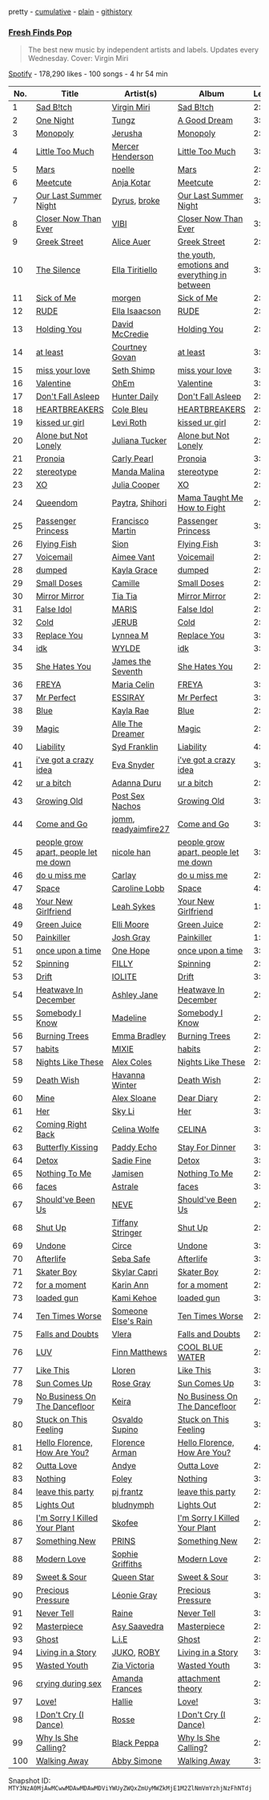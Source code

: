 pretty - [cumulative](/playlists/cumulative/37i9dQZF1DX3u9TSHqpdJC.md) - [plain](/playlists/plain/37i9dQZF1DX3u9TSHqpdJC) - [githistory](https://github.githistory.xyz/mackorone/spotify-playlist-archive/blob/main/playlists/plain/37i9dQZF1DX3u9TSHqpdJC)

### [Fresh Finds Pop](https://open.spotify.com/playlist/37i9dQZF1DX3u9TSHqpdJC)

> The best new music by independent artists and labels\. Updates every Wednesday\. Cover: Virgin Miri

[Spotify](https://open.spotify.com/user/spotify) - 178,290 likes - 100 songs - 4 hr 54 min

| No. | Title | Artist(s) | Album | Length |
|---|---|---|---|---|
| 1 | [Sad B!tch](https://open.spotify.com/track/45Zeyz2qdAU4QzUxesHGaZ) | [Virgin Miri](https://open.spotify.com/artist/4b9493bfuOM9WoRZU6X3Sm) | [Sad B!tch](https://open.spotify.com/album/1Q2Z08U9aQ2VRjzcLnvlUL) | 2:24 |
| 2 | [One Night](https://open.spotify.com/track/0cLyNZklTnzV2NFJyjf93Q) | [Tungz](https://open.spotify.com/artist/2U8Spt8w0ylEP8NA9CkUh7) | [A Good Dream](https://open.spotify.com/album/1T3H6rBDVaho3ue7Tyf2VQ) | 3:18 |
| 3 | [Monopoly](https://open.spotify.com/track/4Z3aYqwKojUFJwLWQVli3G) | [Jerusha](https://open.spotify.com/artist/3SyWnrT7mZVolH1d1CKZVb) | [Monopoly](https://open.spotify.com/album/3G0CoJzuDaQPkSPBADN2ug) | 2:59 |
| 4 | [Little Too Much](https://open.spotify.com/track/63YBni4oUdniIMHqce6IAN) | [Mercer Henderson](https://open.spotify.com/artist/1CaCR4aY8KkwBTIVgAsl2L) | [Little Too Much](https://open.spotify.com/album/4JVBQwcQeZJuOBPsMJ21Qd) | 3:04 |
| 5 | [Mars](https://open.spotify.com/track/7Km5QlfgnM75S04D1YgQRE) | [noelle](https://open.spotify.com/artist/0UBB7UD8Lvt7UesGnXDRpy) | [Mars](https://open.spotify.com/album/3SRUBIc8AS3JX5tE8ePPvv) | 2:43 |
| 6 | [Meetcute](https://open.spotify.com/track/5jOAu1XahLlUflW88NzQiS) | [Anja Kotar](https://open.spotify.com/artist/5a71BOwXAojkstqJFlg7GT) | [Meetcute](https://open.spotify.com/album/3nzs1CK0Mnd7tTsah5plUK) | 2:47 |
| 7 | [Our Last Summer Night](https://open.spotify.com/track/2ZRUdmFclsPm9nfbtJxiGe) | [Dyrus](https://open.spotify.com/artist/0hkkivBZZdNkmi4rQkAOVI), [broke](https://open.spotify.com/artist/79sjpbumf3CjvJJI2Jsb2b) | [Our Last Summer Night](https://open.spotify.com/album/1QkxnJ59pigjzuDiwxFPJZ) | 3:12 |
| 8 | [Closer Now Than Ever](https://open.spotify.com/track/7CHa4sJstTxdzQaipvVz1R) | [VIBI](https://open.spotify.com/artist/5WXBhs4qvg2LSdklOaZCAl) | [Closer Now Than Ever](https://open.spotify.com/album/5VjdTTB5sEAJZzooEFa9RF) | 3:48 |
| 9 | [Greek Street](https://open.spotify.com/track/3FOMG322NEExR04jEubVTW) | [Alice Auer](https://open.spotify.com/artist/2H6HNBemqWxtIGPDoCptI8) | [Greek Street](https://open.spotify.com/album/4LBia6KZZJg2K4qlJyYC22) | 2:42 |
| 10 | [The Silence](https://open.spotify.com/track/1UTjHykpF9EJgohsG166DA) | [Ella Tiritiello](https://open.spotify.com/artist/2Dpj2Fts5HbgdsjZ12khbp) | [the youth, emotions and everything in between](https://open.spotify.com/album/70BYQzegpiHBmtdxOkXbpY) | 3:57 |
| 11 | [Sick of Me](https://open.spotify.com/track/3ehJ1kKAP9LhGEj8wG5nJ2) | [morgen](https://open.spotify.com/artist/6jadsn0j1QjrlJTMiaUJYF) | [Sick of Me](https://open.spotify.com/album/5af5mMb9yceMDcLXJWF6pZ) | 2:52 |
| 12 | [RUDE](https://open.spotify.com/track/2PXHdc5d8Uuckc2e9hhBEV) | [Ella Isaacson](https://open.spotify.com/artist/69DKP6GuG0YiUc5K7tJ4an) | [RUDE](https://open.spotify.com/album/05iSGiCNkYxLUThUK2C4Ob) | 2:24 |
| 13 | [Holding You](https://open.spotify.com/track/4usJx7T935Bw61ALK915Xe) | [David McCredie](https://open.spotify.com/artist/6xjud8c4TNMuSPwjXvBrfY) | [Holding You](https://open.spotify.com/album/7u0hcPOpSjU77LF7xDC3pH) | 2:51 |
| 14 | [at least](https://open.spotify.com/track/6gUpLroyTAvBo7mydrBst2) | [Courtney Govan](https://open.spotify.com/artist/2kG6IPsHwVJ1fR3txhSpKq) | [at least](https://open.spotify.com/album/5mc1AHvmsU4phYEcHJzRML) | 3:00 |
| 15 | [miss your love](https://open.spotify.com/track/6SVIWx2m4xcjthjdvHmWKq) | [Seth Shimp](https://open.spotify.com/artist/1qSoOP26OCFukNCjRzzsMf) | [miss your love](https://open.spotify.com/album/0slqTSKwMWgnyY4V7MGV9Y) | 3:17 |
| 16 | [Valentine](https://open.spotify.com/track/5O1mCTeOXQV56I9wwqtRNk) | [OhEm](https://open.spotify.com/artist/5a9tuA9hAvmwXEjk9t6x0U) | [Valentine](https://open.spotify.com/album/5qfAr8JVQgsjrktvZIPt52) | 3:31 |
| 17 | [Don't Fall Asleep](https://open.spotify.com/track/0LG3BTLhWOMZRPLw8RqkpO) | [Hunter Daily](https://open.spotify.com/artist/5t5Fbw7cQgZyJnyJhmanlW) | [Don't Fall Asleep](https://open.spotify.com/album/2fYWahtcfOlufTM7wvgQF4) | 2:57 |
| 18 | [HEARTBREAKERS](https://open.spotify.com/track/3gpGlANnqGIEHRw801QMx9) | [Cole Bleu](https://open.spotify.com/artist/1AnTOrEmKXxMwrBMEQnq3S) | [HEARTBREAKERS](https://open.spotify.com/album/3nSVrFLNu3B55okfv886bB) | 2:26 |
| 19 | [kissed ur girl](https://open.spotify.com/track/78ghPIsy6FUe4hO432tB4V) | [Levi Roth](https://open.spotify.com/artist/0R7omgL1ElY4LSfzWj8dAA) | [kissed ur girl](https://open.spotify.com/album/0sxN40YWX1SfVxIG2vecYu) | 2:46 |
| 20 | [Alone but Not Lonely](https://open.spotify.com/track/3kIQ4K4nTmVPszSkRCzk3I) | [Juliana Tucker](https://open.spotify.com/artist/6gNRPF81OO9dYxi7r22JGZ) | [Alone but Not Lonely](https://open.spotify.com/album/0Y0iKYPR9V7eT5iQDQCCix) | 2:35 |
| 21 | [Pronoia](https://open.spotify.com/track/5d1gArgMK3Ml5shnqj9A8g) | [Carly Pearl](https://open.spotify.com/artist/3tp2PruET9DsrEfnovsJXn) | [Pronoia](https://open.spotify.com/album/7KKtm0PHgEFXZU3p0gXolC) | 3:21 |
| 22 | [stereotype](https://open.spotify.com/track/77Oc17xufpbgoNlq2zAyvM) | [Manda Malina](https://open.spotify.com/artist/4qjfNTFY3hqd68NDa5AGwx) | [stereotype](https://open.spotify.com/album/1qdK0rMQ0zWMGJYF74vUJl) | 2:15 |
| 23 | [XO](https://open.spotify.com/track/4CEbsu19rgjBzCbrPgT3m9) | [Julia Cooper](https://open.spotify.com/artist/32phMmuGI8TzzqWpR1q576) | [XO](https://open.spotify.com/album/7h9pYM1AlSTCWAsVvr5mG7) | 2:23 |
| 24 | [Queendom](https://open.spotify.com/track/1F6m6MaDuHTep6S6yaLgTy) | [Paytra](https://open.spotify.com/artist/2OG7pww56UaYyXIf6Agpeg), [Shihori](https://open.spotify.com/artist/07vlETVQJk1RgSF2YCsrhr) | [Mama Taught Me How to Fight](https://open.spotify.com/album/1a3piBdLculPquLYqRbbRH) | 2:40 |
| 25 | [Passenger Princess](https://open.spotify.com/track/1ggeREUEQo2Qt5prF16UsX) | [Francisco Martin](https://open.spotify.com/artist/1L0Ma0IvvAlshDIUBxoOGE) | [Passenger Princess](https://open.spotify.com/album/6ne7dAGLG9hhZ79JvCo21M) | 3:36 |
| 26 | [Flying Fish](https://open.spotify.com/track/5DGHfcMOCzfxiJnhybJHov) | [Sion](https://open.spotify.com/artist/2dEBKqLtvdFTnPcwpWEw0r) | [Flying Fish](https://open.spotify.com/album/2Q5XpQhGIyRB5TUHTqkWQl) | 3:01 |
| 27 | [Voicemail](https://open.spotify.com/track/6gXLalUbAoAFF3sOeiagnO) | [Aimee Vant](https://open.spotify.com/artist/4j2LiaymZa7V1F8sfSC4TO) | [Voicemail](https://open.spotify.com/album/3tTuB92rRrY5ry32afRIjE) | 2:18 |
| 28 | [dumped](https://open.spotify.com/track/1GLTKz1d14nf3XlT2tLpVC) | [Kayla Grace](https://open.spotify.com/artist/12dfSc1rVtEea2qMe38v3T) | [dumped](https://open.spotify.com/album/1bcuBWVW48T7OdLpTqIVyg) | 2:45 |
| 29 | [Small Doses](https://open.spotify.com/track/3U1zgAed3FGsfb4bE2GOtn) | [Camille](https://open.spotify.com/artist/2X1AUAAyXLbTxQGfnvsNL6) | [Small Doses](https://open.spotify.com/album/32dtZ5mPoCxJZRaSBmihPU) | 2:48 |
| 30 | [Mirror Mirror](https://open.spotify.com/track/5DDefrqMcP44o6NKv5zKrq) | [Tia Tia](https://open.spotify.com/artist/6fbIkBK4DW2IPnlKk9MLWS) | [Mirror Mirror](https://open.spotify.com/album/54H1ACeUVXCP6JGvjtoJCq) | 2:06 |
| 31 | [False Idol](https://open.spotify.com/track/2ZtCpgZrWRZOZv9hpym5YU) | [MARIS](https://open.spotify.com/artist/4s4sHVaj6CRcClZ7SFSKzE) | [False Idol](https://open.spotify.com/album/1imUbzypSmVJn0nTJSEI6V) | 2:27 |
| 32 | [Cold](https://open.spotify.com/track/4lVBd8J6mLr1hIv94wRcQh) | [JERUB](https://open.spotify.com/artist/2eG0Kf7mNIbn0SMiA2LjBd) | [Cold](https://open.spotify.com/album/0pOFywX4DhOOAJ2828tUpc) | 2:46 |
| 33 | [Replace You](https://open.spotify.com/track/4KtVL332elRhpZoctkarI3) | [Lynnea M](https://open.spotify.com/artist/7J7EDOozhFLfRmCI0H8Ubm) | [Replace You](https://open.spotify.com/album/6TUvBFwQuHPp7ks7fIHgBE) | 3:20 |
| 34 | [idk](https://open.spotify.com/track/3j4Jb7vshXhRL5DIZnVB77) | [WYLDE](https://open.spotify.com/artist/4M808tluYcN5j0aV5jp4ep) | [idk](https://open.spotify.com/album/5b1mEBCfxNDkTqhqmodPZn) | 3:04 |
| 35 | [She Hates You](https://open.spotify.com/track/7d42CcosMaW3jMLSi3leXw) | [James the Seventh](https://open.spotify.com/artist/5faD9JxapMgSQjrFSZ2kSS) | [She Hates You](https://open.spotify.com/album/7wY9T8z9YHlNRLWqG1OBzh) | 2:30 |
| 36 | [FREYA](https://open.spotify.com/track/1rDwsfTxO3BvGPmpNeVVbB) | [Maria Celin](https://open.spotify.com/artist/5cNJTVpvfQKB5oJRtsWbsd) | [FREYA](https://open.spotify.com/album/2RCQJRLAfWiF9kMXplBB5T) | 3:03 |
| 37 | [Mr Perfect](https://open.spotify.com/track/5VFrucjpxXgnEbeAl8MMic) | [ESSIRAY](https://open.spotify.com/artist/0N6VYBSkR7fV8OsAsm3uk9) | [Mr Perfect](https://open.spotify.com/album/5JighKE97Gk5orYruf8NWJ) | 3:07 |
| 38 | [Blue](https://open.spotify.com/track/2YSpZDK4tYNy9AS3rKDTZl) | [Kayla Rae](https://open.spotify.com/artist/0cz0uZX8a30POuEC2hDL9j) | [Blue](https://open.spotify.com/album/25WCGOw4Nj1YJsznFj9JgO) | 2:46 |
| 39 | [Magic](https://open.spotify.com/track/4CS6cjP012KQix4lLt34UU) | [Alle The Dreamer](https://open.spotify.com/artist/34dP7aH5DomlGUPArhkh0B) | [Magic](https://open.spotify.com/album/3VMvtZ7KtacNcSNVexaixG) | 2:48 |
| 40 | [Liability](https://open.spotify.com/track/0xx9SsVOjvYD31g5quYWdN) | [Syd Franklin](https://open.spotify.com/artist/0FVBV0tOAo6AWz8ecbKjY7) | [Liability](https://open.spotify.com/album/3zFIcNN4VJ4W4UzWiaqxpV) | 4:31 |
| 41 | [i've got a crazy idea](https://open.spotify.com/track/6lFNHNVCRrQxbkE4V3I6xh) | [Eva Snyder](https://open.spotify.com/artist/6qwzV9a2lGZLfTmXXhkP4l) | [i've got a crazy idea](https://open.spotify.com/album/6xUQI83LRIORArNV3GXJ00) | 3:06 |
| 42 | [ur a bitch](https://open.spotify.com/track/0rIyGzKYFeYGUKrQUnZwR5) | [Adanna Duru](https://open.spotify.com/artist/3Ov1o1t4WuiZfVcU7rXG90) | [ur a bitch](https://open.spotify.com/album/6NKD7pZV97cesnUVyMToGO) | 2:30 |
| 43 | [Growing Old](https://open.spotify.com/track/1uaB49Ix3l0HrNDeon3HCf) | [Post Sex Nachos](https://open.spotify.com/artist/3BRSFkEbxBXsZASWPOMOuP) | [Growing Old](https://open.spotify.com/album/4rKjhGkPwwlajmT61cMSgc) | 3:41 |
| 44 | [Come and Go](https://open.spotify.com/track/6IM6my88zQCsfcibBqKl2L) | [jomm](https://open.spotify.com/artist/2izgD6xMmNboivbb1A6PHE), [readyaimfire27](https://open.spotify.com/artist/2Y65mGq91IEC2tfXNotVQ2) | [Come and Go](https://open.spotify.com/album/6CqcFtiApJGEc8KEZSC0TZ) | 3:23 |
| 45 | [people grow apart, people let me down](https://open.spotify.com/track/3wYXq5vKK4fhG15V6rklbS) | [nicole han](https://open.spotify.com/artist/3BCI0hT1HB17RXz58Q3u7C) | [people grow apart, people let me down](https://open.spotify.com/album/7wKFa6pRf1IHLZOVADIqua) | 3:09 |
| 46 | [do u miss me](https://open.spotify.com/track/5fWFKbJjf2RDuTEomNEGJJ) | [Carlay](https://open.spotify.com/artist/0H4AXwU7TtmiM1nhGiIJMZ) | [do u miss me](https://open.spotify.com/album/0Bz2LQh3ycFTI1Q41HR5vK) | 2:15 |
| 47 | [Space](https://open.spotify.com/track/0gZhb7dvu3xMvPQyF2AUoc) | [Caroline Lobb](https://open.spotify.com/artist/1pfxi1NJbyyu5H6qvuws5B) | [Space](https://open.spotify.com/album/6miksY7BC5soZNpPs3nVXM) | 4:12 |
| 48 | [Your New Girlfriend](https://open.spotify.com/track/11PtLWTILZ7htNJd6hwSI2) | [Leah Sykes](https://open.spotify.com/artist/3OYYN1sVAjeYS6sRlCH19H) | [Your New Girlfriend](https://open.spotify.com/album/3S09y6fXnzBY52CsFv1OVT) | 1:58 |
| 49 | [Green Juice](https://open.spotify.com/track/3St2cIjYXcjA85zyAR0uY5) | [Elli Moore](https://open.spotify.com/artist/5qtgvemHd1Dl0WsgfpQIir) | [Green Juice](https://open.spotify.com/album/2nCHorCVOGbMMoO8pZZvYg) | 2:46 |
| 50 | [Painkiller](https://open.spotify.com/track/2qFx1eJTaJSaZnWBrMLjFg) | [Josh Gray](https://open.spotify.com/artist/3lIys0IxVlqJlHJN1LHVOX) | [Painkiller](https://open.spotify.com/album/3k5oVFPfCZNmdI3ZyGBwOM) | 1:58 |
| 51 | [once upon a time](https://open.spotify.com/track/4NjujPB7uiaesE5BFzAWxL) | [One Hope](https://open.spotify.com/artist/1UyepeXL7LRzhk7a9p3Glj) | [once upon a time](https://open.spotify.com/album/0gbp8QKU3YoK1364Zi9Arh) | 3:30 |
| 52 | [Spinning](https://open.spotify.com/track/6cXiBpoXVCWr9NH9N9wHrw) | [FILLY](https://open.spotify.com/artist/78lCJYozxlzWtocLnPKZ0f) | [Spinning](https://open.spotify.com/album/1brqiOya6F8Lyu9pNQJwCB) | 2:28 |
| 53 | [Drift](https://open.spotify.com/track/5yxWAAPhfPBlJIbfFcHDyd) | [IOLITE](https://open.spotify.com/artist/0q7Qi8uhdkTZL369raJ4NF) | [Drift](https://open.spotify.com/album/4DTDuXUJG36ZMiTOplREZp) | 3:25 |
| 54 | [Heatwave In December](https://open.spotify.com/track/46vLxn8chYCAQ0mykTTVqN) | [Ashley Jane](https://open.spotify.com/artist/5kiSvzjHG8z4UOpC6FAehk) | [Heatwave In December](https://open.spotify.com/album/2qGHc4bUYaDMXVpFBvC057) | 2:46 |
| 55 | [Somebody I Know](https://open.spotify.com/track/0LNAyKS5FaiswCBiQCRX9W) | [Madeline](https://open.spotify.com/artist/3u5FXThTL9t0pv8PhUCElb) | [Somebody I Know](https://open.spotify.com/album/4PNvTxhYnWJ53Rri0uiEwS) | 2:47 |
| 56 | [Burning Trees](https://open.spotify.com/track/72CpX4C3SVi3vDqXkzDJHV) | [Emma Bradley](https://open.spotify.com/artist/5xYIRSJkHjlWgZidBISyzk) | [Burning Trees](https://open.spotify.com/album/1T7igMGRZDjgKA9bxt0mD8) | 2:33 |
| 57 | [habits](https://open.spotify.com/track/1U2FdQyBhK0HLAZ1ieElnC) | [MIXIE](https://open.spotify.com/artist/3Q5XrGym2w1DZa2J1aQBij) | [habits](https://open.spotify.com/album/7t4s9OnHx2ycFHN72xIfhP) | 2:39 |
| 58 | [Nights Like These](https://open.spotify.com/track/3fTjq5FGgWMD1OpeNdaKS7) | [Alex Coles](https://open.spotify.com/artist/7itwELrXfDuINywbgrNm6b) | [Nights Like These](https://open.spotify.com/album/3sdpOdloToaR6mMm4g7p2L) | 2:52 |
| 59 | [Death Wish](https://open.spotify.com/track/4S1kCVM0QHbcBzbtauuNUd) | [Havanna Winter](https://open.spotify.com/artist/3QWgcNcKtobgBgbhGoQXDC) | [Death Wish](https://open.spotify.com/album/01cvl1Ub1WSIcmL6lM5UzZ) | 2:09 |
| 60 | [Mine](https://open.spotify.com/track/62f6K4BIhmaQEti3Sc6ouK) | [Alex Sloane](https://open.spotify.com/artist/2oKcZslW7y9ILALBZJhoha) | [Dear Diary](https://open.spotify.com/album/0XqwZbB6TwIBSLyv2Kjq9C) | 2:33 |
| 61 | [Her](https://open.spotify.com/track/6K0EBxtRqlFl481Zy0zAu9) | [Sky Li](https://open.spotify.com/artist/48A3DvHsdcfA9Ethck3DcI) | [Her](https://open.spotify.com/album/5mtPksE1kgJgCbNhphokhv) | 3:18 |
| 62 | [Coming Right Back](https://open.spotify.com/track/3DytaDPjcqfsGp70VUXQ7R) | [Celina Wolfe](https://open.spotify.com/artist/017LHvQoZBHtrhJ0Q2bD0T) | [CELINA](https://open.spotify.com/album/5buVJTbmcQxbDiPPsiTdbO) | 3:10 |
| 63 | [Butterfly Kissing](https://open.spotify.com/track/0FP5sv0igoOYUNtxuPsoxX) | [Paddy Echo](https://open.spotify.com/artist/7w5Wl6HLdfWVEFUtledlbI) | [Stay For Dinner](https://open.spotify.com/album/7H4yAJA2xnoxNoLge6WYIM) | 3:14 |
| 64 | [Detox](https://open.spotify.com/track/6AvFCQvyNUmdxIJUOl61MV) | [Sadie Fine](https://open.spotify.com/artist/2DZXPZaYfPQy9ojosxzJCc) | [Detox](https://open.spotify.com/album/7pObbzjA779MxsOgr9iOa0) | 3:01 |
| 65 | [Nothing To Me](https://open.spotify.com/track/4Cl0IAqrNUW5mRtehI8kmi) | [Jamisen](https://open.spotify.com/artist/1V1kPSjkC2fySepSAgEY2H) | [Nothing To Me](https://open.spotify.com/album/4BFZfzQgyvP5HRU8xqpCVs) | 2:50 |
| 66 | [faces](https://open.spotify.com/track/16leSPondRHX4uzo9EM9LA) | [Astrale](https://open.spotify.com/artist/0xDPU57wNLiQuJJ6h0FedI) | [faces](https://open.spotify.com/album/0BQdlT2o8zerLkYrm9bMLu) | 3:39 |
| 67 | [Should've Been Us](https://open.spotify.com/track/24tP5Wt70OYMNAdiOTwnVf) | [NEVE](https://open.spotify.com/artist/2sZ1bsMMDGUvXBvihXLZn2) | [Should've Been Us](https://open.spotify.com/album/3T3MqnM3KyI9TugytlkrtA) | 2:55 |
| 68 | [Shut Up](https://open.spotify.com/track/1XVzBYgrBYrBjfLWmHWBsj) | [Tiffany Stringer](https://open.spotify.com/artist/6Dv6bV7bzZSCAX0E0qLw7u) | [Shut Up](https://open.spotify.com/album/4tAkzmVNzv5IVp1pKxNQmX) | 2:23 |
| 69 | [Undone](https://open.spotify.com/track/1tEK1Lm8PnxCi83TSxmhgt) | [Circe](https://open.spotify.com/artist/3pS4Tt6b6z9B6WUu5RGvWc) | [Undone](https://open.spotify.com/album/0gCYOi2ZfRkI6cO9j8iviH) | 3:32 |
| 70 | [Afterlife](https://open.spotify.com/track/2noGrYXeVWG0W4kf9y73ms) | [Seba Safe](https://open.spotify.com/artist/2vY3QN8jlAZS4C4OsbDYV6) | [Afterlife](https://open.spotify.com/album/0Ybxp5x9Yg7ToHEM5JzEIK) | 3:10 |
| 71 | [Skater Boy](https://open.spotify.com/track/3pyrMS3JtepUC9F4ErBqwM) | [Skylar Capri](https://open.spotify.com/artist/2NAfU2WxbSmHn0HScC27Cg) | [Skater Boy](https://open.spotify.com/album/5rFRrbU5AMYy3DCQtBG5Xh) | 2:18 |
| 72 | [for a moment](https://open.spotify.com/track/25n1cahZd5qTdznFxHmgbk) | [Karin Ann](https://open.spotify.com/artist/7t7hXBcoQ0dywVEXB0TOYZ) | [for a moment](https://open.spotify.com/album/2CITQHnHSikMgQTsTzIQFT) | 2:49 |
| 73 | [loaded gun](https://open.spotify.com/track/4W8AvL0mWdTIoTMUjXsJt2) | [Kami Kehoe](https://open.spotify.com/artist/2inxPY2UyH8riOrUuLklVR) | [loaded gun](https://open.spotify.com/album/3gZgD0RUSpEqeQNZhy8MM5) | 3:12 |
| 74 | [Ten Times Worse](https://open.spotify.com/track/1Wh4f7xKkh2N2ZjbDGxh8W) | [Someone Else's Rain](https://open.spotify.com/artist/4TLkUSTypb5TnpKbGCsf6y) | [Ten Times Worse](https://open.spotify.com/album/06vgcnT21raqwPmL2CkNMM) | 2:32 |
| 75 | [Falls and Doubts](https://open.spotify.com/track/41H03mM8yfOf7qh6qg2Vsb) | [Vlera](https://open.spotify.com/artist/23Zgo7EeFTaJ5XNtdpswvJ) | [Falls and Doubts](https://open.spotify.com/album/11hSd0aFwF59g2M2yyF9Fo) | 2:45 |
| 76 | [LUV](https://open.spotify.com/track/1kPQ4f83El0N2Ioy8l1cct) | [Finn Matthews](https://open.spotify.com/artist/6viAbkzgmLgGVJz1WK5knC) | [COOL BLUE WATER](https://open.spotify.com/album/0a2xw5pdmtS1saGqq9CIHU) | 2:24 |
| 77 | [Like This](https://open.spotify.com/track/52bh2REIwWSCPWELA4bqBB) | [Lloren](https://open.spotify.com/artist/6BXnCNvWCmFRvlMazWAomB) | [Like This](https://open.spotify.com/album/3GniqrR17xXuLp25kXByVe) | 3:25 |
| 78 | [Sun Comes Up](https://open.spotify.com/track/0zT3R25EU3tGDj9aDAfWn8) | [Rose Gray](https://open.spotify.com/artist/5YYrWH3w4JYijU4JZrOXWA) | [Sun Comes Up](https://open.spotify.com/album/2GahSUzUH4DzA1K7arrNHK) | 3:07 |
| 79 | [No Business On The Dancefloor](https://open.spotify.com/track/47EttOPfJblOFsztpSseEm) | [Keira](https://open.spotify.com/artist/5DEU6xCvrSgrpI5GsMFZng) | [No Business On The Dancefloor](https://open.spotify.com/album/2PBGkaNBeBpkHedZ9J7eXH) | 2:47 |
| 80 | [Stuck on This Feeling](https://open.spotify.com/track/5s5BEpAPFlizcrs7HfA5cK) | [Osvaldo Supino](https://open.spotify.com/artist/2TBG5SJEZQDtdDAfHB2Xyj) | [Stuck on This Feeling](https://open.spotify.com/album/5n7Asipw0VAjvABxSsoW1T) | 3:39 |
| 81 | [Hello Florence, How Are You?](https://open.spotify.com/track/0WII8HWOY0oYYpVNscWPDo) | [Florence Arman](https://open.spotify.com/artist/2OTqocUdUt52tEuCd1sJ15) | [Hello Florence, How Are You?](https://open.spotify.com/album/3GVON6N4X0E395w9Ai1cbc) | 4:15 |
| 82 | [Outta Love](https://open.spotify.com/track/6X4xZ67oR9dUHD74Yc7XDf) | [Andye](https://open.spotify.com/artist/45WqSW6mVJQNJuqF1nIKqj) | [Outta Love](https://open.spotify.com/album/7r7byZzn7AuyKEA5U9oTd2) | 2:19 |
| 83 | [Nothing](https://open.spotify.com/track/6ucB0hgH5zcJFfjz4ZjHzX) | [Foley](https://open.spotify.com/artist/776HGV4QHksTaUaawD9DnE) | [Nothing](https://open.spotify.com/album/6dEQBEdT4avjltf11NlwjJ) | 3:16 |
| 84 | [leave this party](https://open.spotify.com/track/3m0Z0qQb4hQhivHx7rrdKB) | [pj frantz](https://open.spotify.com/artist/1lhIL1YVgF6X1I8IMluKZi) | [leave this party](https://open.spotify.com/album/6juFKH4dgbV2aPC2q4IQuX) | 2:59 |
| 85 | [Lights Out](https://open.spotify.com/track/3I7i0kt5EcuVdYWfSu2LSm) | [bludnymph](https://open.spotify.com/artist/7GwwoezwdbKvUaNgtg51pX) | [Lights Out](https://open.spotify.com/album/0EQff5ZxaJGqXNJMZIADyt) | 2:23 |
| 86 | [I'm Sorry I Killed Your Plant](https://open.spotify.com/track/4xg7JHSLE6FDeaR9zqo18G) | [Skofee](https://open.spotify.com/artist/3WTOG7w0dyNnKAyoqNxzzg) | [I'm Sorry I Killed Your Plant](https://open.spotify.com/album/6GLTQZIqOPi8XyWZLF6JLR) | 2:56 |
| 87 | [Something New](https://open.spotify.com/track/1TWBsQA0pQqV5dPEu83yv9) | [PRINS](https://open.spotify.com/artist/1aA95KMV62fwsApbrObQwq) | [Something New](https://open.spotify.com/album/1F3OffAbOInLUHAmFYBCNY) | 2:46 |
| 88 | [Modern Love](https://open.spotify.com/track/6f9RSJ9y9DfqdHcuOzg8fI) | [Sophie Griffiths](https://open.spotify.com/artist/1ScQHshsghfh1H0r7VXEEe) | [Modern Love](https://open.spotify.com/album/0FP823lJ58rnrgmZeM4D0E) | 2:24 |
| 89 | [Sweet & Sour](https://open.spotify.com/track/5dKEjd7OcB0yWo45GJcCvo) | [Queen Star](https://open.spotify.com/artist/7aWcchXaMFsOnIhrHJ29tu) | [Sweet & Sour](https://open.spotify.com/album/3CK6fX2aALQy0hfi88Hxdw) | 3:45 |
| 90 | [Precious Pressure](https://open.spotify.com/track/02ZDVwSe8nFrCmhLaZruIN) | [Léonie Gray](https://open.spotify.com/artist/1kt4PKJ7KueinsGBtDdf7b) | [Precious Pressure](https://open.spotify.com/album/4WwSCGJW82tUfUX434T3Qx) | 3:14 |
| 91 | [Never Tell](https://open.spotify.com/track/1q0VWU6CndPAdJaUTuJHVV) | [Raine](https://open.spotify.com/artist/1hxElSEVvcFYd7lTQaTXYG) | [Never Tell](https://open.spotify.com/album/1ncAiKK9q65xB4mzT7TuZn) | 3:31 |
| 92 | [Masterpiece](https://open.spotify.com/track/2AysSxJ1DhgHaG490O1bdy) | [Asy Saavedra](https://open.spotify.com/artist/4Kf8xCePEbDe2ivKca5IsR) | [Masterpiece](https://open.spotify.com/album/4lfeSUTHSuB4FF2cN1X5n2) | 2:18 |
| 93 | [Ghost](https://open.spotify.com/track/5MsIX8vwTUsvGeQ4WlDe0l) | [L.i.E](https://open.spotify.com/artist/41RMo17zfOjfWRB2wIh6FE) | [Ghost](https://open.spotify.com/album/2fe2RrxJMnOq2tkCMweizx) | 2:48 |
| 94 | [Living in a Story](https://open.spotify.com/track/12GBUVtSJUt0pJXE8GB0fi) | [JUKO](https://open.spotify.com/artist/3lVblCbubTDS9LpQnqBWuR), [ROBY](https://open.spotify.com/artist/3HQu8KsELYVztBTEZU7k9y) | [Living in a Story](https://open.spotify.com/album/2R7E9yQt1vihRU620Oi05V) | 3:08 |
| 95 | [Wasted Youth](https://open.spotify.com/track/4vz2uEorUwEV5MwuALnrav) | [Zia Victoria](https://open.spotify.com/artist/2nbcrlus9x9MaFzxi8nhNE) | [Wasted Youth](https://open.spotify.com/album/6VzNOBRZswuVSFO08wSpK0) | 3:33 |
| 96 | [crying during sex](https://open.spotify.com/track/3qLY81vOR6BTB2hI2nMnvR) | [Amanda Frances](https://open.spotify.com/artist/6V82eQJQpNG2w6e5Hsg8PK) | [attachment theory](https://open.spotify.com/album/467J0lJjukT73a5eVMnOWD) | 2:21 |
| 97 | [Love!](https://open.spotify.com/track/21nLUVmQSUVd6qsFZRB416) | [Hallie](https://open.spotify.com/artist/0I0VahDFplPkGInkRvoXPW) | [Love!](https://open.spotify.com/album/0fTcODKOu5ujhJDJ2XltDN) | 3:19 |
| 98 | [I Don't Cry \(I Dance\)](https://open.spotify.com/track/2tFCXCtEWcWCXIPpgjqdfg) | [Rosse](https://open.spotify.com/artist/0rUWPf3mbRGeUusm1P3Z4i) | [I Don't Cry \(I Dance\)](https://open.spotify.com/album/0Uz5uSQ1Q2akBMfpUWjM8P) | 2:32 |
| 99 | [Why Is She Calling?](https://open.spotify.com/track/5Sb83ml5k9pdRIqIkWfWNv) | [Black Peppa](https://open.spotify.com/artist/07CsKr37FQnxbfQxokCBFs) | [Why Is She Calling?](https://open.spotify.com/album/4XhHHcPjfMsdvuVBGBtOi8) | 2:56 |
| 100 | [Walking Away](https://open.spotify.com/track/6GF5a1ZWg9fsw6jRrpC4f7) | [Abby Simone](https://open.spotify.com/artist/1OtlDAlLQBcV1FpHZJNJAN) | [Walking Away](https://open.spotify.com/album/0JTw9uMWhOFPMR84gM2LJ2) | 3:07 |

Snapshot ID: `MTY3NzA0MjAwMCwwMDAwMDAwMDViYWUyZWQxZmUyMWZkMjE1M2ZlNmVmYzhjNzFhNTdj`
